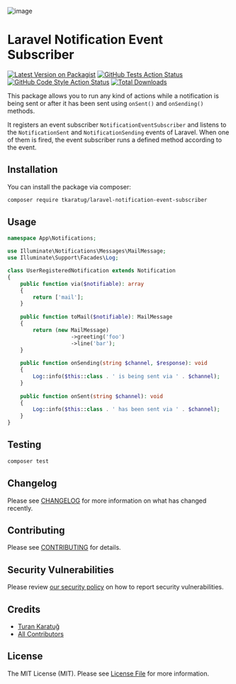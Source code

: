![image](https://banners.beyondco.de/Laravel%20Notification%20Event%20Subscriber.png?theme=light&packageManager=composer+require&packageName=tkaratug%2Flaravel-notification-event-subscriber&pattern=architect&style=style_1&description=&md=1&showWatermark=0&fontSize=100px&images=bell&widths=200&heights=200)

# Laravel Notification Event Subscriber

[![Latest Version on Packagist](https://img.shields.io/packagist/v/tkaratug/laravel-notification-event-subscriber.svg?style=flat-square)](https://packagist.org/packages/tkaratug/laravel-notification-event-subscriber)
[![GitHub Tests Action Status](https://img.shields.io/github/workflow/status/tkaratug/laravel-notification-event-subscriber/run-tests?label=tests)](https://github.com/tkaratug/laravel-notification-event-subscriber/actions?query=workflow%3Arun-tests+branch%3Amain)
[![GitHub Code Style Action Status](https://img.shields.io/github/workflow/status/tkaratug/laravel-notification-event-subscriber/Fix%20PHP%20code%20style%20issues?label=code%20style)](https://github.com/tkaratug/laravel-notification-event-subscriber/actions?query=workflow%3A"Fix+PHP+code+style+issues"+branch%3Amain)
[![Total Downloads](https://img.shields.io/packagist/dt/tkaratug/laravel-notification-event-subscriber.svg?style=flat-square)](https://packagist.org/packages/tkaratug/laravel-notification-event-subscriber)

This package allows you to run any kind of actions while a notification is being sent or after it has been sent using `onSent()` and `onSending()` methods.

It registers an event subscriber `NotificationEventSubscriber` and listens to the `NotificationSent` and `NotificationSending` events of Laravel.
When one of them is fired, the event subscriber runs a defined method according to the event.

## Installation

You can install the package via composer:

```bash
composer require tkaratug/laravel-notification-event-subscriber
```

## Usage

```php
namespace App\Notifications;

use Illuminate\Notifications\Messages\MailMessage;
use Illuminate\Support\Facades\Log;

class UserRegisteredNotification extends Notification
{   
    public function via($notifiable): array
    {
        return ['mail'];
    }
    
    public function toMail($notifiable): MailMessage
    {
        return (new MailMessage)
                    ->greeting('foo')
                    ->line('bar');
    }
    
    public function onSending(string $channel, $response): void
    {
        Log::info($this::class . ' is being sent via ' . $channel);        
    }
    
    public function onSent(string $channel): void
    {
        Log::info($this::class . ' has been sent via ' . $channel);
    }
}
```

## Testing

```bash
composer test
```

## Changelog

Please see [CHANGELOG](CHANGELOG.md) for more information on what has changed recently.

## Contributing

Please see [CONTRIBUTING](CONTRIBUTING.md) for details.

## Security Vulnerabilities

Please review [our security policy](../../security/policy) on how to report security vulnerabilities.

## Credits

- [Turan Karatuğ](https://github.com/tkaratug)
- [All Contributors](../../contributors)

## License

The MIT License (MIT). Please see [License File](LICENSE.md) for more information.
